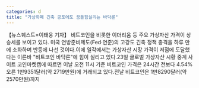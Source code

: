 ```yaml
---
categories: d
title: "가상화폐 긴축 공포에도 꿈틀힘실리는 바닥론"
---
```

【뉴스퀘스트=이태웅 기자】 비트코인을 비롯한 이더리움 등 주요 가상자산 가격이 상승세를 보이고 있다. 미국 연방준비제도(Fed·연준)의 고강도 긴축 정책 충격을 하루 만에 소화하며 반등에 나선 것이다.이에 일각에서는 가상자산 시장 가격이 저점에 도달했다는 이른바 "비트코인 바닥론"에 힘이 실리고 있다.23일 글로벌 가상자산 시황 중계 사이트 코인마켓캡에 따르면 이날 오전 11시 기준 비트코인 가격은 24시간 전보다 4.54% 오른 1만9351달러(약 2719만원)에 거래되고 있다.전날 비트코인은 1만8290달러(약 2570만원)까지